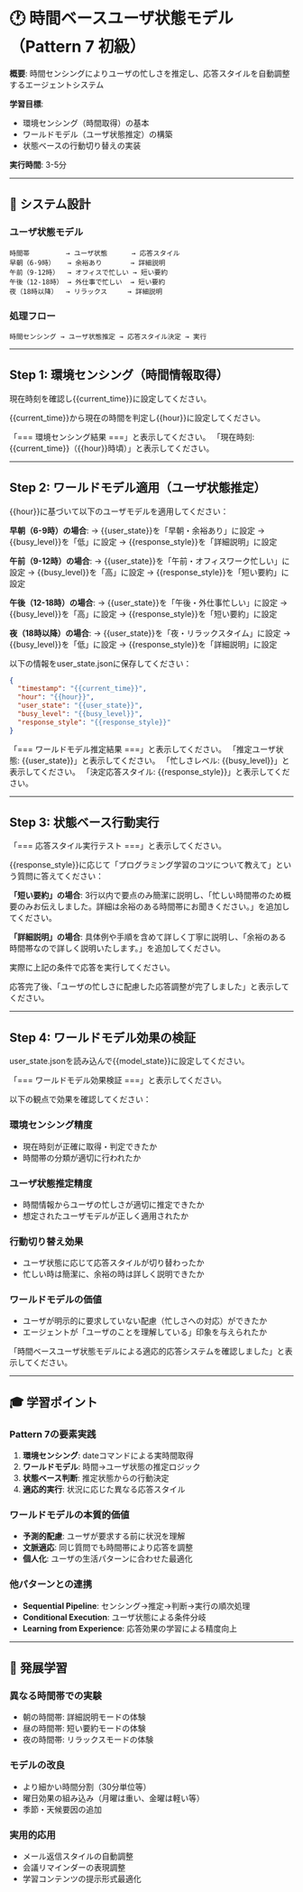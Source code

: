 # 🕐 時間ベースユーザ状態モデル（Pattern 7 初級）

**概要**: 時間センシングによりユーザの忙しさを推定し、応答スタイルを自動調整するエージェントシステム

**学習目標**: 
- 環境センシング（時間取得）の基本
- ワールドモデル（ユーザ状態推定）の構築
- 状態ベースの行動切り替えの実装

**実行時間**: 3-5分

---

## 🎯 システム設計

### ユーザ状態モデル
```
時間帯         → ユーザ状態      → 応答スタイル
早朝（6-9時）   → 余裕あり       → 詳細説明
午前（9-12時）  → オフィスで忙しい → 短い要約
午後（12-18時） → 外仕事で忙しい  → 短い要約
夜（18時以降）  → リラックス     → 詳細説明
```

### 処理フロー
`時間センシング → ユーザ状態推定 → 応答スタイル決定 → 実行`

---

## Step 1: 環境センシング（時間情報取得）

現在時刻を確認し{{current_time}}に設定してください。

{{current_time}}から現在の時間を判定し{{hour}}に設定してください。

「=== 環境センシング結果 ===」と表示してください。
「現在時刻: {{current_time}}（{{hour}}時頃）」と表示してください。

---

## Step 2: ワールドモデル適用（ユーザ状態推定）

{{hour}}に基づいて以下のユーザモデルを適用してください：

**早朝（6-9時）の場合**:
→ {{user_state}}を「早朝・余裕あり」に設定
→ {{busy_level}}を「低」に設定
→ {{response_style}}を「詳細説明」に設定

**午前（9-12時）の場合**:
→ {{user_state}}を「午前・オフィスワーク忙しい」に設定
→ {{busy_level}}を「高」に設定
→ {{response_style}}を「短い要約」に設定

**午後（12-18時）の場合**:
→ {{user_state}}を「午後・外仕事忙しい」に設定
→ {{busy_level}}を「高」に設定
→ {{response_style}}を「短い要約」に設定

**夜（18時以降）の場合**:
→ {{user_state}}を「夜・リラックスタイム」に設定
→ {{busy_level}}を「低」に設定
→ {{response_style}}を「詳細説明」に設定

以下の情報をuser_state.jsonに保存してください：
```json
{
  "timestamp": "{{current_time}}",
  "hour": "{{hour}}",
  "user_state": "{{user_state}}",
  "busy_level": "{{busy_level}}",
  "response_style": "{{response_style}}"
}
```

「=== ワールドモデル推定結果 ===」と表示してください。
「推定ユーザ状態: {{user_state}}」と表示してください。
「忙しさレベル: {{busy_level}}」と表示してください。
「決定応答スタイル: {{response_style}}」と表示してください。

---

## Step 3: 状態ベース行動実行

「=== 応答スタイル実行テスト ===」と表示してください。

{{response_style}}に応じて「プログラミング学習のコツについて教えて」という質問に答えてください：

**「短い要約」の場合**:
3行以内で要点のみ簡潔に説明し、「忙しい時間帯のため概要のみお伝えしました。詳細は余裕のある時間帯にお聞きください。」を追加してください。

**「詳細説明」の場合**:
具体例や手順を含めて詳しく丁寧に説明し、「余裕のある時間帯なので詳しく説明いたします。」を追加してください。

実際に上記の条件で応答を実行してください。

応答完了後、「ユーザの忙しさに配慮した応答調整が完了しました」と表示してください。

---

## Step 4: ワールドモデル効果の検証

user_state.jsonを読み込んで{{model_state}}に設定してください。

「=== ワールドモデル効果検証 ===」と表示してください。

以下の観点で効果を確認してください：

### 環境センシング精度
- 現在時刻が正確に取得・判定できたか
- 時間帯の分類が適切に行われたか

### ユーザ状態推定精度  
- 時間情報からユーザの忙しさが適切に推定できたか
- 想定されたユーザモデルが正しく適用されたか

### 行動切り替え効果
- ユーザ状態に応じて応答スタイルが切り替わったか
- 忙しい時は簡潔に、余裕の時は詳しく説明できたか

### ワールドモデルの価値
- ユーザが明示的に要求していない配慮（忙しさへの対応）ができたか
- エージェントが「ユーザのことを理解している」印象を与えられたか

「時間ベースユーザ状態モデルによる適応的応答システムを確認しました」と表示してください。

---

## 🎓 学習ポイント

### Pattern 7の要素実践
1. **環境センシング**: dateコマンドによる実時間取得
2. **ワールドモデル**: 時間→ユーザ状態の推定ロジック
3. **状態ベース判断**: 推定状態からの行動決定
4. **適応的実行**: 状況に応じた異なる応答スタイル

### ワールドモデルの本質的価値
- **予測的配慮**: ユーザが要求する前に状況を理解
- **文脈適応**: 同じ質問でも時間帯により応答を調整
- **個人化**: ユーザの生活パターンに合わせた最適化

### 他パターンとの連携
- **Sequential Pipeline**: センシング→推定→判断→実行の順次処理
- **Conditional Execution**: ユーザ状態による条件分岐
- **Learning from Experience**: 応答効果の学習による精度向上

---

## 🔄 発展学習

### 異なる時間帯での実験
- 朝の時間帯: 詳細説明モードの体験
- 昼の時間帯: 短い要約モードの体験
- 夜の時間帯: リラックスモードの体験

### モデルの改良
- より細かい時間分割（30分単位等）
- 曜日効果の組み込み（月曜は重い、金曜は軽い等）
- 季節・天候要因の追加

### 実用的応用
- メール返信スタイルの自動調整
- 会議リマインダーの表現調整
- 学習コンテンツの提示形式最適化

